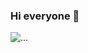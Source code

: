 ### Hi everyone 👋
![...](https://www.google.com/url?sa=i&url=https%3A%2F%2Fnextflow.in.th%2F2020%2Fflutter-1-22-thai%2F&psig=AOvVaw1fhvfmjXfawnAp2z-bwJ0N&ust=1626780612547000&source=images&cd=vfe&ved=0CAsQjRxqFwoTCJiC05mE7_ECFQAAAAAdAAAAABAD)
